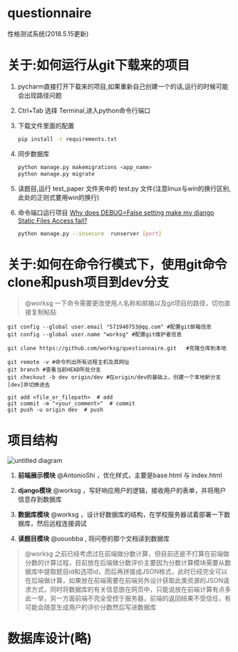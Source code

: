 # questionnaire
性格测试系统(2018.5.15更新)

# 关于:如何运行从git下载来的项目

1. pycharm直接打开下载来的项目,如果重新自己创建一个的话,运行的时候可能会出现路径问题

2. Ctrl+Tab 选择 Terminal,进入python命令行端口

3. 下载文件里面的配置
    ```bash
    pip install -r requirements.txt
    ```

4. 同步数据库
    ```bash
    python manage.py makemigrations <app_name>
    python manage.py migrate
    ```

5. 读题目,运行 test_paper 文件夹中的 test.py 文件(注意linux与win的换行区别,此处的正则式要用win的换行)

6. 命令端口运行项目 [Why does DEBUG=False setting make my django Static Files Access fail?
](https://stackoverflow.com/questions/5836674/why-does-debug-false-setting-make-my-django-static-files-access-fail)
    ```bash
    python manage.py --insecure  runserver [port]
    ```
    
# 关于:如何在命令行模式下，使用git命令clone和push项目到dev分支
> @worksg 一下命令需要更改使用人名称和邮箱以及git项目的路径，切勿直接复制粘贴

	
	git config --global user.email "571940753@qq.com" #配置git邮箱信息
	git config --global user.name "worksg" #配置git维护者信息

	git clone https://github.com/worksg/questionnaire.git	#克隆仓库到本地

	git remote -v #命令列出所有远程主机及其网址
	git branch #查看当前HEAD所处分支
	git checkout -b dev origin/dev #在origin/dev的基础上，创建一个本地新分支[dev]并切换进去

	git add <file_or_filepath>	# add
	git commit -m "<your_comment>"	# commit
	git push -u origin dev	# push

# 项目结构

![untitled diagram](https://user-images.githubusercontent.com/24842631/39669156-92a82184-5116-11e8-9e02-4b176dd249a5.png)


1. **前端展示模块** @AntonioShi ，优化样式，主要是base.html 与 index.html

2. **django模块** @worksg ，写好响应用户的逻辑，接收用户的表单，并将用户信息存到数据库

3. **数据库模块** @worksg ，设计好数据库的结构，在学校服务器试着部署一下数据库，然后远程连接调试

4. **读题目模块** @uouobba , 将问卷的那个文档读到数据库

> @worksg 之前已经考虑过在前端做分数计算，但目前还是不打算在前端做分数的计算过程，目前放在后端做分数评价主要因为分数计算模块需要从数据库中提取题目id和选项id，而后再拼接成JSON格式，此时已经完全可以在后端做计算，如果放在前端需要在前端另外设计获取此类资源的JSON请求方式，同时将数据库的有关信息嵌在网页中，只能说放在前端计算有点多此一举，另一方面前端不完全受控于服务器，前端的返回结果不受信任，有可能会随意生成用户的评价分数然后写进数据库

# 数据库设计(略)

